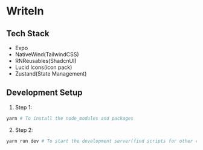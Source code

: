 # WriteIn

## Tech Stack

- Expo
- NativeWind(TailwindCSS)
- RNReusables(ShadcnUI)
- Lucid Icons(icon pack)
- Zustand(State Management)

## Development Setup

1. Step 1:

```bash
yarn # To install the node_modules and packages
```

2. Step 2:

```bash
yarn run dev # To start the development server(find scripts for other commands in package.json)
```
